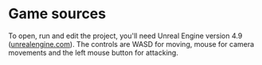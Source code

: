# Game sources

To open, run and edit the project, you'll need Unreal Engine version 4.9 ([unrealengine.com](unrealengine.com)).
The controls are WASD for moving, mouse for camera movements and the left mouse button for attacking.